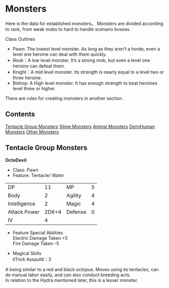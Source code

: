 # Monsters

Here is the data for established monsters。 Monsters are divided according to rank, from weak mobs to hard to handle scenario bosses.

Class Outlines
* Pawn: The lowest level monster. As long as they aren’t a horde, even a level one heroine can deal with them quickly.
* Rook：A low level monster. It’s a strong mob, but even a level one heroine can defeat them.
* Knight：A mid level monster. Its strength is nearly equal to a level two or three heroine.
* Bishop: A High level monster. It has enough strength to beat heroines level three or higher.

There are rules for creating monsters in another section.

## Contents

[Tentacle Group Monsters]()
[Slime Monsters]()
[Animal Monsters]()
[DemiHuman Monsters]()
[Other Monsters]()

## Tentacle Group Monsters

**OctoDevil**
* Class: Pawn
* Feature: Tentacle/ Water

|||||
|-|-|-|-|
|DP|11|MP|5|
|Body|2|Agility|4|
|Intelligence|2|Magic|4|
|Attack Power|2D6+4|Defense|0|
|IV|4|

* Feature Special Abilities
\
Electric Damage Taken +5
\
Fire Damage Taken -5

* Magical Skills
\
《Trick Assault》：3

A being similar to a red and black octopus. Moves using its tentacles, can do manual labor easily, and can also conduct breeding acts.
\
In relation to the Hydra mentioned later, this is a lesser monster.


